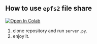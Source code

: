 How to use `epfs2` file share
----------------------------
[![Open In Colab](https://colab.research.google.com/assets/colab-badge.svg)](https://colab.research.google.com/github/epg900/epfs2/blob/main/Youtube.ipynb)
1. clone repository and run `server.py`.
2. enjoy it.
